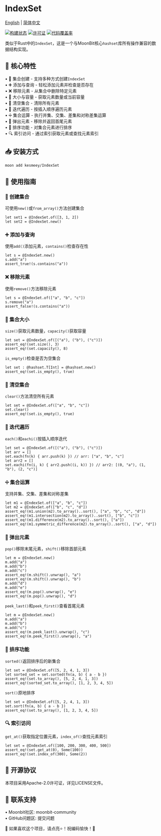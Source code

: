 # IndexSet

[English](https://github.com/moonbit-community/IndexSet/blob/master/README.md) | [简体中文](https://github.com/moonbit-community/IndexSet/blob/master/README_zh_CN.md)

[![构建状态](https://img.shields.io/github/actions/workflow/status/moonbit-community/IndexSet/ci.yml)](https://github.com/moonbit-community/IndexSet/actions)  [![许可证](https://img.shields.io/github/license/moonbit-community/IndexSet)](LICENSE)  [![代码覆盖率](https://codecov.io/gh/moonbit-community/IndexSet/branch/main/graph/badge.svg)](https://codecov.io/gh/moonbit-community/IndexSet)  

类似于Rust中的`IndexSet`，这是一个与MoonBit核心`hashset`库所有操作兼容的数据结构实现。

## 🚀 核心特性
• 🔄 集合创建 - 支持多种方式创建`IndexSet`  
• ➕ 添加与查询 - 轻松添加元素并检查是否存在  
• ❌ 移除元素 - 从集合中删除特定元素  
• 📏 大小与容量 - 获取元素数量或当前容量  
• 🧹 清空集合 - 清除所有元素  
• 🔄 迭代遍历 - 按插入顺序遍历元素  
• ➗ 集合运算 - 执行并集、交集、差集和对称差集运算  
• 🧹 弹出元素 - 移除并返回首尾元素  
• 🔄 排序功能 - 对集合元素进行排序  
• 🔍 索引访问 - 通过索引获取元素或查找元素索引

## 📥 安装方式
```bash
moon add kesmeey/IndexSet
```

## 🚀 使用指南

### 🔨 创建集合
可使用`new()`或`from_array()`方法创建集合

```moonbit
let set1 = @IndexSet.of([3, 1, 2])
let set2 = @IndexSet.new()
```

### ➕ 添加与查询
使用`add()`添加元素，`contains()`检查存在性

```moonbit
let s = @IndexSet.new()
s.add("a")
assert_true!(s.contains("a"))
```

### ❌ 移除元素
使用`remove()`方法移除元素

```moonbit
let s = @IndexSet.of(["a", "b", "c"])
s.remove("a")
assert_false!(s.contains("a"))
```

### 📏 集合大小
`size()`获取元素数量，`capacity()`获取容量

```moonbit
let set = @IndexSet.of([("a"), ("b"), ("c")])
assert_eq!(set.size(), 3)
assert_eq!(set.capacity(), 8)
```

`is_empty()`检查是否为空集合

```moonbit
let set : @hashset.T[Int] = @hashset.new()
assert_eq!(set.is_empty(), true)
```

### 🧹 清空集合
`clear()`方法清空所有元素

```moonbit
let set = @IndexSet.of(["a", "b", "c"])
set.clear()
assert_eq!(set.is_empty(), true)
```

### 🔄 迭代遍历
`each()`和`eachi()`按插入顺序迭代

```moonbit
let set = @IndexSet.of([("a"), ("b"), ("c")])
let arr = []
set.each(fn(k) { arr.push(k) }) // arr: ["a", "b", "c"]
let arr2 = []
set.eachi(fn(i, k) { arr2.push((i, k)) }) // arr2: [(0, "a"), (1, "b"), (2, "c")]
```

### ➗ 集合运算
支持并集、交集、差集和对称差集

```moonbit
let m1 = @IndexSet.of(["a", "b", "c"])
let m2 = @IndexSet.of(["b", "c", "d"])
assert_eq!(m1.union(m2).to_array()..sort(), ["a", "b", "c", "d"])
assert_eq!(m1.intersection(m2).to_array()..sort(), ["b", "c"])
assert_eq!(m1.difference(m2).to_array()..sort(), ["a"])
assert_eq!(m1.symmetric_difference(m2).to_array()..sort(), ["a", "d"])
```

### 🧹 弹出元素
`pop()`移除末尾元素，`shift()`移除首部元素

```moonbit
let m = @IndexSet.new()
m.add("a")
m.add("b")
m.add("c")
assert_eq!(m.shift().unwrap(), "a")
assert_eq!(m.shift().unwrap(), "b")
m.add("d")
m.add("e")
assert_eq!(m.pop().unwrap(), "e")
assert_eq!(m.pop().unwrap(), "d")
```

`peek_last()`和`peek_first()`查看首尾元素

```moonbit
let m = @IndexSet.new()
m.add("a")
m.add("b")
m.add("c")
assert_eq!(m.peek_last().unwrap(), "c")
assert_eq!(m.peek_first().unwrap(), "a")
```

### 🔄 排序功能
`sorted()`返回排序后的新集合

```moonbit
let set = @IndexSet.of([5, 2, 4, 1, 3])
let sorted_set = set.sorted(fn(a, b) { a - b })
assert_eq!(set.to_array(), [5, 2, 4, 1, 3])
assert_eq!(sorted_set.to_array(), [1, 2, 3, 4, 5])
```

`sort()`原地排序

```moonbit
let set = @IndexSet.of([5, 2, 4, 1, 3])
set.sort(fn(a, b) { a - b })
assert_eq!(set.to_array(), [1, 2, 3, 4, 5])
```

### 🔍 索引访问
`get_at()`获取指定位置元素，`index_of()`查找元素索引

```moonbit
let set = @IndexSet.of([100, 200, 300, 400, 500])
assert_eq!(set.get_at(0), Some(100))
assert_eq!(set.index_of(300), Some(2))
```

## 📜 开源协议
本项目采用Apache-2.0许可证，详见LICENSE文件。

## 📢 联系支持
• Moonbit社区: moonbit-community  
• GitHub问题区: 提交问题  

👋 如果喜欢这个项目，请点亮⭐！祝编码愉快！🚀